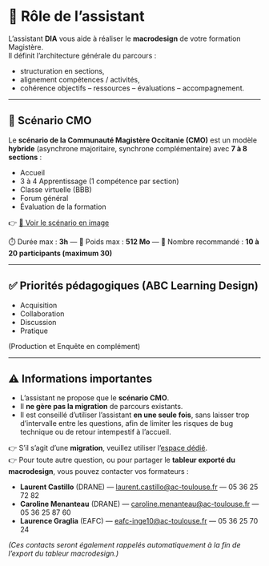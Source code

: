 # 🧭 Rôle de l’assistant

L’assistant **DIA** vous aide à réaliser le **macrodesign** de votre formation Magistère.  
Il définit l’architecture générale du parcours :  
- structuration en sections,  
- alignement compétences / activités,  
- cohérence objectifs – ressources – évaluations – accompagnement.  

---

## 🧩 Scénario CMO

Le **scénario de la Communauté Magistère Occitanie (CMO)** est un modèle **hybride** (asynchrone majoritaire, synchrone complémentaire) avec **7 à 8 sections** :  
- Accueil  
- 3 à 4 Apprentissage (1 compétence par section)  
- Classe virtuelle (BBB)  
- Forum général  
- Évaluation de la formation  

👉 [🔗 Voir le scénario en image](https://nuage02.apps.education.fr/index.php/s/cq8oyNaGw4zBQg5)

⏱️ Durée max : **3h** — 💾 Poids max : **512 Mo** — 👥 Nombre recommandé : **10 à 20 participants (maximum 30)** 

---

## ✅ Priorités pédagogiques (ABC Learning Design)

- Acquisition  
- Collaboration  
- Discussion  
- Pratique  

(Production et Enquête en complément)

---

## ⚠️ Informations importantes

- L’assistant ne propose que le **scénario CMO**.  
- Il **ne gère pas la migration** de parcours existants.
- Il est conseillé d’utiliser l’assistant **en une seule fois**, sans laisser trop d’intervalle entre les questions, afin de limiter les risques de bug technique ou de retour intempestif à l’accueil.    

👉 S’il s’agit d’une **migration**, veuillez utiliser l’[espace dédié](https://toulouse.magistere.apps.education.fr/course/view.php?id=398).  
👉 Pour toute autre question, ou pour partager le **tableur exporté du macrodesign**, vous pouvez contacter vos formateurs :  
- **Laurent Castillo** (DRANE) — laurent.castillo@ac-toulouse.fr — 05 36 25 72 82  
- **Caroline Menanteau** (DRANE) — caroline.menanteau@ac-toulouse.fr — 05 36 25 87 60  
- **Laurence Graglia** (EAFC) — eafc-inge10@ac-toulouse.fr — 05 36 25 70 24  

*(Ces contacts seront également rappelés automatiquement à la fin de l’export du tableur macrodesign.)*
